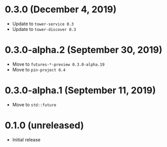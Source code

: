 # 0.3.0 (December 4, 2019)

- Update to `tower-service 0.3`
- Update to `tower-discover 0.3`

# 0.3.0-alpha.2 (September 30, 2019)

- Move to `futures-*-preview 0.3.0-alpha.19`
- Move to `pin-project 0.4`

# 0.3.0-alpha.1 (September 11, 2019)

- Move to `std::future`

# 0.1.0 (unreleased)

- Initial release
